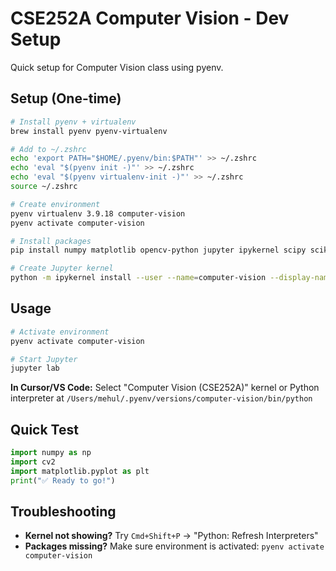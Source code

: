 # CSE252A Computer Vision - Dev Setup

Quick setup for Computer Vision class using pyenv.

## Setup (One-time)

```bash
# Install pyenv + virtualenv
brew install pyenv pyenv-virtualenv

# Add to ~/.zshrc
echo 'export PATH="$HOME/.pyenv/bin:$PATH"' >> ~/.zshrc
echo 'eval "$(pyenv init -)"' >> ~/.zshrc
echo 'eval "$(pyenv virtualenv-init -)"' >> ~/.zshrc
source ~/.zshrc

# Create environment
pyenv virtualenv 3.9.18 computer-vision
pyenv activate computer-vision

# Install packages
pip install numpy matplotlib opencv-python jupyter ipykernel scipy scikit-image pillow

# Create Jupyter kernel
python -m ipykernel install --user --name=computer-vision --display-name="Computer Vision (CSE252A)"
```

## Usage

```bash
# Activate environment
pyenv activate computer-vision

# Start Jupyter
jupyter lab
```

**In Cursor/VS Code:** Select "Computer Vision (CSE252A)" kernel or Python interpreter at `/Users/mehul/.pyenv/versions/computer-vision/bin/python`

## Quick Test

```python
import numpy as np
import cv2
import matplotlib.pyplot as plt
print("✅ Ready to go!")
```

## Troubleshooting

- **Kernel not showing?** Try `Cmd+Shift+P` → "Python: Refresh Interpreters"
- **Packages missing?** Make sure environment is activated: `pyenv activate computer-vision`
